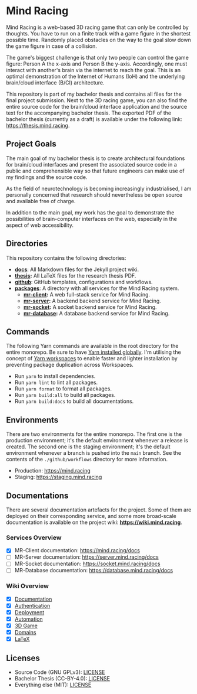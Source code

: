 # Mind Racing

Mind Racing is a web-based 3D racing game that can only be controlled by thoughts. You have to run on a finite track with a game figure in the shortest possible time. Randomly placed obstacles on the way to the goal slow down the game figure in case of a collision.

The game's biggest challenge is that only two people can control the game figure: Person A the x-axis and Person B the y-axis. Accordingly, one must interact with another's brain via the internet to reach the goal. This is an optimal demonstration of the Internet of Humans (IoH) and the underlying brain/cloud interface (B/CI) architecture.

This repository is part of my bachelor thesis and contains all files for the final project submission. Next to the 3D racing game, you can also find the entire source code for the brain/cloud interface application and the source text for the accompanying bachelor thesis. The exported PDF of the bachelor thesis (currently as a draft) is available under the following link: <https://thesis.mind.racing>.

## Project Goals

The main goal of my bachelor thesis is to create architectural foundations for brain/cloud interfaces and present the associated source code in a public and comprehensible way so that future engineers can make use of my findings and the source code.

As the field of neurotechnology is becoming increasingly industrialised, I am personally concerned that research should nevertheless be open source and available free of charge.

In addition to the main goal, my work has the goal to demonstrate the possibilities of brain-computer interfaces on the web, especially in the aspect of web accessibility.

## Directories

This repository contains the following directories:

- **[docs](/docs)**: All Markdown files for the Jekyll project wiki.
- **[thesis](/thesis):** All LaTeX files for the research thesis PDF.
- **[github](/.github)**: GitHub templates, configurations and workflows.
- **[packages](/packages)**: A directory with all services for the Mind Racing system.
  - **[mr-client](/packages/mr-client):** A web full-stack service for Mind Racing.
  - **[mr-server](/packages/mr-server):** A backend backend service for Mind Racing.
  - **[mr-socket](/packages/mr-socket):** A socket backend service for Mind Racing.
  - **[mr-database](/packages/mr-database):** A database backend service for Mind Racing.

## Commands

The following Yarn commands are available in the root directory for the entire monorepo. Be sure to have [Yarn installed globally](https://yarnpkg.com/getting-started/install). I'm utilising the concept of [Yarn workspaces](https://yarnpkg.com/features/workspaces) to enable faster and lighter installation by preventing package duplication across Workspaces.

- Run `yarn` to install dependencies.
- Run `yarn lint` to lint all packages.
- Run `yarn format` to format all packages.
- Run `yarn build:all` to build all packages.
- Run `yarn build:docs` to build all documentations.

## Environments

There are two environments for the entire monorepo. The first one is the production environment; it's the default environment whenever a release is created. The second one is the staging environment; it's the default environment whenever a branch is pushed into the `main` branch. See the contents of the `./github/workflows` directory for more information.

- Production: <https://mind.racing>
- Staging: <https://staging.mind.racing>

## Documentations

There are several documentation artefacts for the project. Some of them are deployed on their corresponding service, and some more broad-scale documentation is available on the project wiki: **<https://wiki.mind.racing>**.

### Services Overview

- [x] MR-Client documentation: <https://mind.racing/docs>
- [ ] MR-Server documentation: <https://server.mind.racing/docs>
- [ ] MR-Socket documentation: <https://socket.mind.racing/docs>
- [ ] MR-Database documentation: <https://database.mind.racing/docs>

### Wiki Overview

- [x] [Documentation](https://wiki.mind.racing/documentation)
- [x] [Authentication](https://wiki.mind.racing/authentication)
- [x] [Deployment](https://wiki.mind.racing/deployment)
- [x] [Automation](https://wiki.mind.racing/automation)
- [x] [3D Game](https://wiki.mind.racing/game)
- [x] [Domains](https://wiki.mind.racing/domains)
- [x] [LaTeX](https://wiki.mind.racing/latex)

## Licenses

- Source Code (GNU GPLv3): [LICENSE](/packages/LICENSE)
- Bachelor Thesis (CC-BY-4.0): [LICENSE](/thesis/LICENSE)
- Everything else (MIT): [LICENSE](LICENSE)
